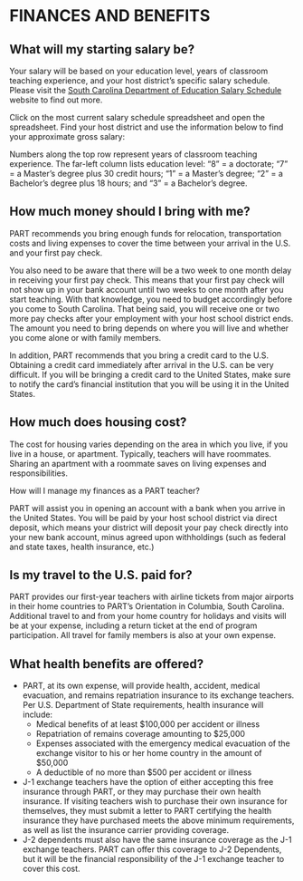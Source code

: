 # FINANCES AND BENEFITS

## What will my starting salary be?

Your salary will be based on your education level, years of classroom teaching experience, and your host district’s specific salary schedule. Please visit the [South Carolina Department of Education Salary Schedule](https://www.indeed.com/career/teacher/salaries/SC?mna=&&aceid=&kw=adwords_c_6194641982_20276384154_0_0_pmax&sid=us_googcontjspmax_tech_EHPW9_c__g_9067653_gclid$_Cj0KCQjwho-lBhC_ARIsAMpgMof3JBpAcaBmfvfekU6N_vwi0vWs42bK3d6Px_cZ08dt4yeWdLBnatkaAojKEALw_wcB&gclid=Cj0KCQjwho-lBhC_ARIsAMpgMof3JBpAcaBmfvfekU6N_vwi0vWs42bK3d6Px_cZ08dt4yeWdLBnatkaAojKEALw_wcB&gclsrc=aw.ds) website to find out more.

Click on the most current salary schedule spreadsheet and open the spreadsheet. Find your host district and use the information below to find your approximate gross salary:

Numbers along the top row represent years of classroom teaching experience. The far-left column lists education level: “8” = a doctorate; “7” = a Master’s degree plus 30 credit hours; “1” = a Master’s degree; “2” = a Bachelor’s degree plus 18 hours; and “3” = a Bachelor’s degree.

## How much money should I bring with me?

PART recommends you bring enough funds for relocation, transportation costs and living expenses to cover the time between your arrival in the U.S. and your first pay check.

You also need to be aware that there will be a two week to one month delay in receiving your first pay check. This means that your first pay check will not show up in your bank account until two weeks to one month after you start teaching. With that knowledge, you need to budget accordingly before you come to South Carolina. That being said, you will receive one or two more pay checks after your employment with your host school district ends. The amount you need to bring depends on where you will live and whether you come alone or with family members.

In addition, PART recommends that you bring a credit card to the U.S. Obtaining a credit card immediately after arrival in the U.S. can be very difficult. If you will be bringing a credit card to the United States, make sure to notify the card’s financial institution that you will be using it in the United States.

## How much does housing cost?

The cost for housing varies depending on the area in which you live, if you live in a house, or apartment. Typically, teachers will have roommates. Sharing an apartment with a roommate saves on living expenses and responsibilities.

How will I manage my finances as a PART teacher?

PART will assist you in opening an account with a bank when you arrive in the United States. You will be paid by your host school district via direct deposit, which means your district will deposit your pay check directly into your new bank account, minus agreed upon withholdings (such as federal and state taxes, health insurance, etc.)

## Is my travel to the U.S. paid for?

PART provides our first-year teachers with airline tickets from major airports in their home countries to PART’s Orientation in Columbia, South Carolina. Additional travel to and from your home country for holidays and visits will be at your expense, including a return ticket at the end of program participation. All travel for family members is also at your own expense.

## What health benefits are offered?

- PART, at its own expense, will provide health, accident, medical evacuation, and remains repatriation insurance to its exchange teachers. Per U.S. Department of State requirements, health insurance will include:
    - Medical benefits of at least $100,000 per accident or illness
    - Repatriation of remains coverage amounting to $25,000
    - Expenses associated with the emergency medical evacuation of the exchange visitor to his or her home country in the amount of $50,000
    - A deductible of no more than $500 per accident or illness
- J-1 exchange teachers have the option of either accepting this free insurance through PART, or they may purchase their own health insurance. If visiting teachers wish to purchase their own insurance for themselves, they must submit a letter to PART certifying the health insurance they have purchased meets the above minimum requirements, as well as list the insurance carrier providing coverage.
- J-2 dependents must also have the same insurance coverage as the J-1 exchange teachers. PART can offer this coverage to J-2 Dependents, but it will be the financial responsibility of the J-1 exchange teacher to cover this cost.